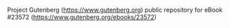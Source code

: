 Project Gutenberg (https://www.gutenberg.org) public repository for eBook #23572 (https://www.gutenberg.org/ebooks/23572)
